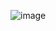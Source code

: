 ![image](https://github.com/Shavor/Weather-app/assets/121760509/dfe4710a-405d-4279-8916-88661947c4dc)
